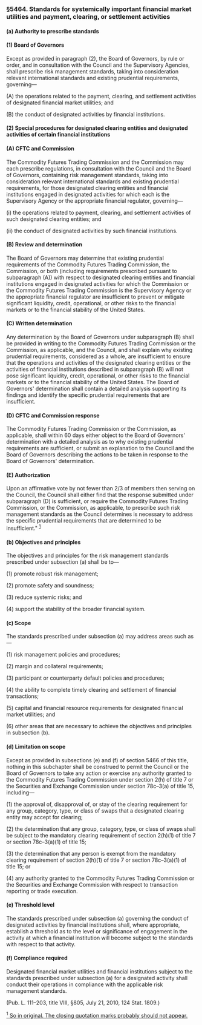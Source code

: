 ### §5464. Standards for systemically important financial market utilities and payment, clearing, or settlement activities ###

#### (a) Authority to prescribe standards ####

#### (1) Board of Governors ####

Except as provided in paragraph (2), the Board of Governors, by rule or order, and in consultation with the Council and the Supervisory Agencies, shall prescribe risk management standards, taking into consideration relevant international standards and existing prudential requirements, governing—

(A) the operations related to the payment, clearing, and settlement activities of designated financial market utilities; and

(B) the conduct of designated activities by financial institutions.

#### (2) Special procedures for designated clearing entities and designated activities of certain financial institutions ####

#### (A) CFTC and Commission ####

The Commodity Futures Trading Commission and the Commission may each prescribe regulations, in consultation with the Council and the Board of Governors, containing risk management standards, taking into consideration relevant international standards and existing prudential requirements, for those designated clearing entities and financial institutions engaged in designated activities for which each is the Supervisory Agency or the appropriate financial regulator, governing—

(i) the operations related to payment, clearing, and settlement activities of such designated clearing entities; and

(ii) the conduct of designated activities by such financial institutions.

#### (B) Review and determination ####

The Board of Governors may determine that existing prudential requirements of the Commodity Futures Trading Commission, the Commission, or both (including requirements prescribed pursuant to subparagraph (A)) with respect to designated clearing entities and financial institutions engaged in designated activities for which the Commission or the Commodity Futures Trading Commission is the Supervisory Agency or the appropriate financial regulator are insufficient to prevent or mitigate significant liquidity, credit, operational, or other risks to the financial markets or to the financial stability of the United States.

#### (C) Written determination ####

Any determination by the Board of Governors under subparagraph (B) shall be provided in writing to the Commodity Futures Trading Commission or the Commission, as applicable, and the Council, and shall explain why existing prudential requirements, considered as a whole, are insufficient to ensure that the operations and activities of the designated clearing entities or the activities of financial institutions described in subparagraph (B) will not pose significant liquidity, credit, operational, or other risks to the financial markets or to the financial stability of the United States. The Board of Governors' determination shall contain a detailed analysis supporting its findings and identify the specific prudential requirements that are insufficient.

#### (D) CFTC and Commission response ####

The Commodity Futures Trading Commission or the Commission, as applicable, shall within 60 days either object to the Board of Governors' determination with a detailed analysis as to why existing prudential requirements are sufficient, or submit an explanation to the Council and the Board of Governors describing the actions to be taken in response to the Board of Governors' determination.

#### (E) Authorization ####

Upon an affirmative vote by not fewer than 2/3 of members then serving on the Council, the Council shall either find that the response submitted under subparagraph (D) is sufficient, or require the Commodity Futures Trading Commission, or the Commission, as applicable, to prescribe such risk management standards as the Council determines is necessary to address the specific prudential requirements that are determined to be insufficient." <sup><a href="#5464_1_target" name="5464_1">1</a></sup>

#### (b) Objectives and principles ####

The objectives and principles for the risk management standards prescribed under subsection (a) shall be to—

(1) promote robust risk management;

(2) promote safety and soundness;

(3) reduce systemic risks; and

(4) support the stability of the broader financial system.

#### (c) Scope ####

The standards prescribed under subsection (a) may address areas such as—

(1) risk management policies and procedures;

(2) margin and collateral requirements;

(3) participant or counterparty default policies and procedures;

(4) the ability to complete timely clearing and settlement of financial transactions;

(5) capital and financial resource requirements for designated financial market utilities; and

(6) other areas that are necessary to achieve the objectives and principles in subsection (b).

#### (d) Limitation on scope ####

Except as provided in subsections (e) and (f) of section 5466 of this title, nothing in this subchapter shall be construed to permit the Council or the Board of Governors to take any action or exercise any authority granted to the Commodity Futures Trading Commission under section 2(h) of title 7 or the Securities and Exchange Commission under section 78c–3(a) of title 15, including—

(1) the approval of, disapproval of, or stay of the clearing requirement for any group, category, type, or class of swaps that a designated clearing entity may accept for clearing;

(2) the determination that any group, category, type, or class of swaps shall be subject to the mandatory clearing requirement of section 2(h)(1) of title 7 or section 78c–3(a)(1) of title 15;

(3) the determination that any person is exempt from the mandatory clearing requirement of section 2(h)(1) of title 7 or section 78c–3(a)(1) of title 15; or

(4) any authority granted to the Commodity Futures Trading Commission or the Securities and Exchange Commission with respect to transaction reporting or trade execution.

#### (e) Threshold level ####

The standards prescribed under subsection (a) governing the conduct of designated activities by financial institutions shall, where appropriate, establish a threshold as to the level or significance of engagement in the activity at which a financial institution will become subject to the standards with respect to that activity.

#### (f) Compliance required ####

Designated financial market utilities and financial institutions subject to the standards prescribed under subsection (a) for a designated activity shall conduct their operations in compliance with the applicable risk management standards.

(Pub. L. 111–203, title VIII, §805, July 21, 2010, 124 Stat. 1809.)

[<sup>1</sup> So in original. The closing quotation marks probably should not appear.](#5464_1)